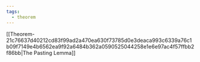 ```yaml
---
tags:
  - theorem
---
```

[[Theorem-21c76637d40212cd83f99ad2a470ea630f73785d0e3deaca993c6339a76c1b09f7149e4b6562ea9f92a6484b362a0590525044258e1e6e97ac4f57ffbb2f86bb|The Pasting Lemma]]
